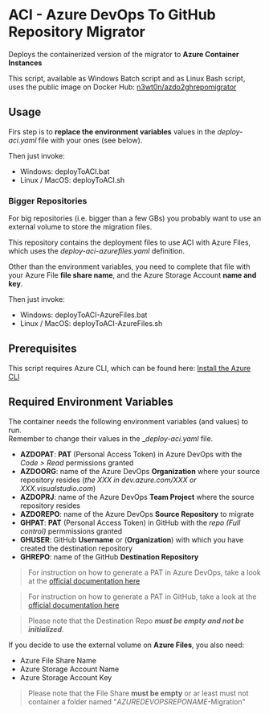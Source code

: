 # ACI - Azure DevOps To GitHub Repository Migrator

Deploys the containerized version of the migrator to __Azure Container Instances__

This script, available as Windows Batch script and as Linux Bash script, uses the public image on Docker Hub: [n3wt0n/azdo2ghrepomigrator](https://hub.docker.com/r/n3wt0n/azdo2ghrepomigrator)

## Usage

Firs step is to __replace the environment variables__ values in the _deploy-aci.yaml_ file with your ones (see below).

Then just invoke:

- Windows: deployToACI.bat
- Linux / MacOS: deployToACI.sh

### Bigger Repositories

For big repositories (i.e. bigger than a few GBs) you probably want to use an external volume to store the migration files.  

This repository contains the deployment files to use ACI with Azure Files, which uses the _deploy-aci-azurefiles.yaml_ definition.

Other than the environment variables, you need to complete that file with your Azure File __file share name__, and the Azure Storage Account __name and key__.

Then just invoke:

- Windows: deployToACI-AzureFiles.bat
- Linux / MacOS: deployToACI-AzureFiles.sh

## Prerequisites

This script requires Azure CLI, which can be found here: [Install the Azure CLI](https://docs.microsoft.com/en-us/cli/azure/install-azure-cli?view=azure-cli-latest)

## Required Environment Variables

The container needs the following environment variables (and values) to run.  
Remember to change their values in the __deploy-aci.yaml_ file.

- __AZDOPAT__: __PAT__ (Personal Access Token) in Azure DevOps with the _Code > Read_ permissions granted
- __AZDOORG__: name of the Azure DevOps __Organization__ where your source repository resides (_the XXX in dev.azure.com/XXX or XXX.visualstudio.com_)
- __AZDOPRJ__: name of the Azure DevOps __Team Project__ where the source repository resides
- __AZDOREPO__: name of the Azure DevOps __Source Repository__ to migrate
- __GHPAT__: __PAT__ (Personal Access Token) in GitHub with the _repo (Full control)_ permmissions granted
- __GHUSER__: GitHub __Username__ or (__Organization__) with which you have created the destination repository
- __GHREPO__: name of the GitHub __Destination Repository__

> For instruction on how to generate a PAT in Azure DevOps, take a look at the [official documentation here](https://docs.microsoft.com/en-us/azure/devops/organizations/accounts/use-personal-access-tokens-to-authenticate?view=azure-devops&tabs=preview-page#create-personal-access-tokens-to-authenticate-access)

> For instruction on how to generate a PAT in GitHub, take a look at the [official documentation here](https://help.github.com/en/github/authenticating-to-github/creating-a-personal-access-token-for-the-command-line#creating-a-token)

> Please note that the Destination Repo ___must be empty and not be initialized___.

If you decide to use the external volume on __Azure Files__, you also need:

- Azure File Share Name
- Azure Storage Account Name
- Azure Storage Account Key

> Please note that the File Share __must be empty__ or ar least must not container a folder named "_AZUREDEVOPSREPONAME_-Migration"

